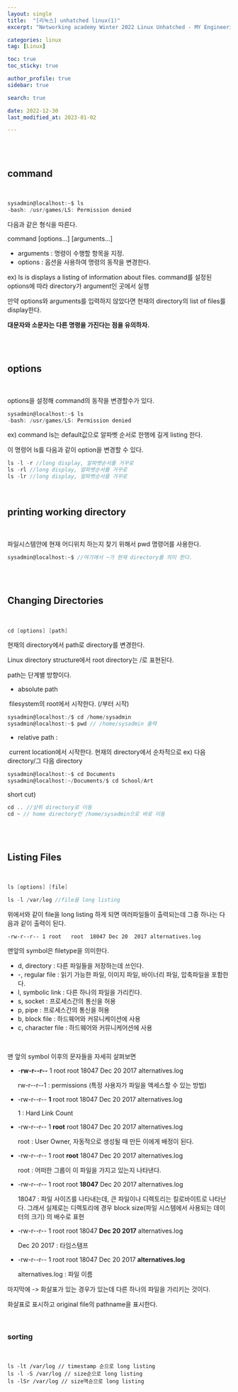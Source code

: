 ```yaml
---
layout: single
title:  "[리눅스] unhatched linux(1)"
excerpt: "Networking academy Winter 2022 Linux Unhatched - MY Engineering Camp"

categories: linux
tag: [Linux]

toc: true
toc_sticky: true

author_profile: true
sidebar: true

search: true

date: 2022-12-30
last_modified_at: 2023-01-02

---
```


<br/><br/>

## command

<br/>



```c
sysadmin@localhost:~$ ls
-bash: /usr/games/LS: Permission denied
```

다음과 같은 형식을 따른다.

command [options...] [arguments...]

* arguments  : 명령이 수행할 항목을 지정.
* options : 옵션을 사용하여 명령의 동작을 변경한다.

ex) ls is displays a listing of information about files. command를 설정된 options에 따라 directory가 argument인 곳에서 실행

 만약 options와 arguments를 입력하지 않았다면 현재의 directory의 list of files를 display한다.

**대문자와 소문자는 다른 명령을 가진다는 점을 유의하자.**



<br/>

<br/>



## options

<br/>

options을 설정해 command의 동작을 변경할수가 있다.

```c
sysadmin@localhost:~$ ls
-bash: /usr/games/LS: Permission denied
```

 ex) command ls는 default값으로 알파벳 순서로 한행에 길게 listing 한다.

이 명령어 ls를 다음과 같이 option을 변경할 수 있다.

```c
ls -l -r //long display, 알파벳순서를 거꾸로
ls -rl //long display, 알파벳순서를 거꾸로
ls -lr //long display, 알파벳순서를 거꾸로
```

<br/>



## printing working directory

<br/>

파일시스템안에 현재 어디위치 하는지 찾기 위해서 pwd 명령어를 사용한다.

```c
sysadmin@localhost:~$ //여기에서 ~가 현재 directory를 의미 한다.
```



<br/>

<br/>



## Changing Directories

<br/>

```c
cd [options] [path]
```

현재의 directory에서 path로 directory를 변경한다.

Linux directory structure에서 root directory는 /로 표현된다.



path는 단계별 방향이다.

* absolute path

​		filesystem의 root에서 시작한다. (/부터 시작)

```c
sysadmin@localhost:/$ cd /home/sysadmin
sysadmin@localhost:~$ pwd // /home/sysadmin 출력
```



* relative path :

​		current location에서 시작한다. 현재의 directory에서 순차적으로 ex) 다음 directory/그 다음 directory

```c
sysadmin@localhost:~$ cd Documents
sysadmin@localhost:~/Documents/$ cd School/Art
```



short cut)

```c
cd .. //상위 directory로 이동
cd ~ // home directory인 /home/sysadmin으로 바로 이동
```

<br/><br/>

## Listing Files

<br/>

```c
ls [options] [file]
```

 ```c
 ls -l /var/log //file을 long listing
 ```

위에서와 같이 file을 long listing 하게 되면 여러파일들이 출력되는데 그중 하나는 다음과 같이 출력이 된다.

```
-rw-r--r-- 1 root   root  18047 Dec 20  2017 alternatives.log

```

맨앞의 symbol은 filetype을 의미한다.

* d, directory  : 다른 파일들을 저장하는데 쓰인다.
* -, regular file : 읽기 가능한 파일, 이미지 파일, 바이너리 파일, 압축파일을 포함한다.
* l, symbolic link : 다른 하나의 파일을 가리킨다.
* s, socket : 프로세스간의 통신을 허용
* p, pipe : 프로세스간의 통신을 허용
* b, block file : 하드웨어와 커뮤니케이션에 사용
* c, character file : 하드웨어와 커뮤니케어션에 사용

<br/>

맨 앞의 symbol 이후의 문자들을 자세히 살펴보면

* -**rw-r--r--** 1 root   root  18047 Dec 20  2017 alternatives.log

  rw-r--r--1 : permissions (특정 사용자가 파일을 액세스할 수 있는 방법)

* -rw-r--r-- **1** root   root  18047 Dec 20  2017 alternatives.log

  1 :  Hard Link Count

* -rw-r--r-- 1 **root**   root  18047 Dec 20  2017 alternatives.log

  root : User Owner, 자동적으로 생성될 때 만든 이에게 배정이 된다.

* -rw-r--r-- 1 root   **root**  18047 Dec 20  2017 alternatives.log

  root : 어떠한 그룹이 이 파일을 가지고 있는지 나타낸다.

* -rw-r--r-- 1 root   root  **18047** Dec 20  2017 alternatives.log

  18047 : 파일 사이즈를 나타내는데, 큰 파일이나 디렉토리는 킬로바이트로 나타난다. 그래서 실제로는 디렉토리에 경우 block size(파일 시스템에서 사용되는 데이터의 크기) 의 배수로 표현

* -rw-r--r-- 1 root   root  18047 **Dec 20  2017** alternatives.log

  Dec 20 2017 : 타임스탬프

* -rw-r--r-- 1 root   root  18047 Dec 20  2017 **alternatives.log**

  alternatives.log : 파일 이름



마지막에 -> 화살표가 있는 경우가 있는데 다른 하나의 파일을 가리키는 것이다.

화살표로 표시하고 original file의 pathname을 표시한다.

<br/>



### sorting

<br/>

```
ls -lt /var/log // timestamp 순으로 long listing
ls -l -S /var/log // size순으로 long listing
ls -lSr /var/log // size역순으로 long listing

```



